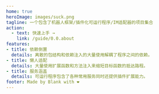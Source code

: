 ```yaml
---
home: true
heroImage: images/suck.png
tagline: 一个包含了机器人框架/插件化可运行程序/IM适配器的项目集合
action:
  - text: 快速上手 →
    link: /guide/0.0.about
features:
- title: 依赖倒置
  details: 离散的包结构和依赖注入的大量使用解耦了程序之间的依赖。
- title: 懒人适配
  details: 大量使用扩展函数和方法注入来缩短目标函数的抵达路程。
- title: 服务涵盖
  details: 可运行程序包含了各种常用服务同时还提供插件扩展能力。
footer: Made by Blank with ❤️
---
```

